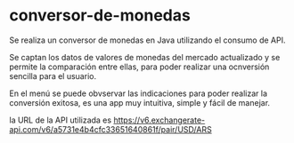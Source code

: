 <h1 aling="center"> conversor-de-monedas </h1>


Se realiza un conversor de monedas en Java utilizando el consumo de API. 

Se captan los datos de valores de monedas del mercado actualizado y se permite la comparación entre ellas, para poder realizar una ocnversión sencilla para el usuario.

En el menú se puede obvservar las indicaciones para poder realizar la conversión exitosa, es una app muy intuitiva, simple y fácil de manejar.

la URL de la API utilizada es <a> https://v6.exchangerate-api.com/v6/a5731e4b4cfc33651640861f/pair/USD/ARS </a>

